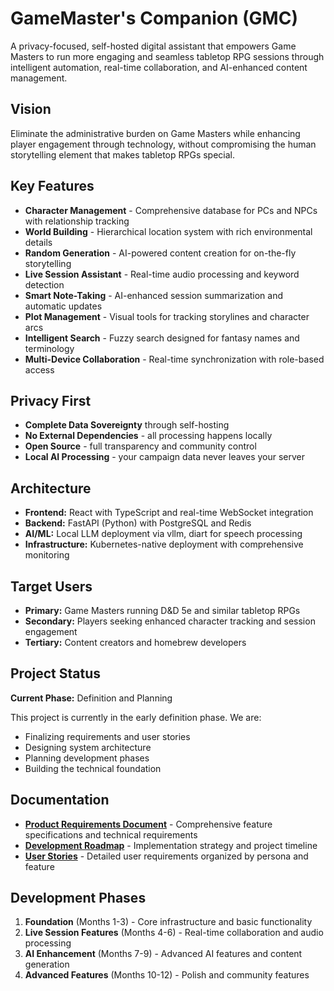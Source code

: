 # GameMaster's Companion (GMC)

A privacy-focused, self-hosted digital assistant that empowers Game Masters to run more engaging and seamless tabletop RPG sessions through intelligent automation, real-time collaboration, and AI-enhanced content management.

## Vision

Eliminate the administrative burden on Game Masters while enhancing player engagement through technology, without compromising the human storytelling element that makes tabletop RPGs special.

## Key Features

- **Character Management** - Comprehensive database for PCs and NPCs with relationship tracking
- **World Building** - Hierarchical location system with rich environmental details
- **Random Generation** - AI-powered content creation for on-the-fly storytelling
- **Live Session Assistant** - Real-time audio processing and keyword detection
- **Smart Note-Taking** - AI-enhanced session summarization and automatic updates
- **Plot Management** - Visual tools for tracking storylines and character arcs
- **Intelligent Search** - Fuzzy search designed for fantasy names and terminology
- **Multi-Device Collaboration** - Real-time synchronization with role-based access

## Privacy First

- **Complete Data Sovereignty** through self-hosting
- **No External Dependencies** - all processing happens locally
- **Open Source** - full transparency and community control
- **Local AI Processing** - your campaign data never leaves your server

## Architecture

- **Frontend:** React with TypeScript and real-time WebSocket integration
- **Backend:** FastAPI (Python) with PostgreSQL and Redis
- **AI/ML:** Local LLM deployment via vllm, diart for speech processing
- **Infrastructure:** Kubernetes-native deployment with comprehensive monitoring

## Target Users

- **Primary:** Game Masters running D&D 5e and similar tabletop RPGs
- **Secondary:** Players seeking enhanced character tracking and session engagement
- **Tertiary:** Content creators and homebrew developers

## Project Status

**Current Phase:** Definition and Planning

This project is currently in the early definition phase. We are:
- Finalizing requirements and user stories
- Designing system architecture
- Planning development phases
- Building the technical foundation

## Documentation

- [**Product Requirements Document**](PRD.md) - Comprehensive feature specifications and technical requirements
- [**Development Roadmap**](ROADMAP.md) - Implementation strategy and project timeline
- [**User Stories**](USERSTORIES.md) - Detailed user requirements organized by persona and feature

## Development Phases

1. **Foundation** (Months 1-3) - Core infrastructure and basic functionality
2. **Live Session Features** (Months 4-6) - Real-time collaboration and audio processing
3. **AI Enhancement** (Months 7-9) - Advanced AI features and content generation
4. **Advanced Features** (Months 10-12) - Polish and community features
